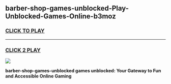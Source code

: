 
## barber-shop-games-unblocked-Play-Unblocked-Games-Online-b3moz
<h3>
<a href="https://premium76.site?title=barber-shop-games-unblocked&ref=25A">CLICK TO PLAY</a></h3>
<hr>

<h3>
<a href="https://premium76.site?title=barber-shop-games-unblocked&ref=25A">CLICK 2 PLAY</a>
  
</h3>

<a href="https://premium76.site?title=barber-shop-games-unblocked&ref=25A"><img src="https://clearcache.store/games.png"></a>


**barber-shop-games-unblocked games unblocked: Your Gateway to Fun and Accessible Online Gaming**
